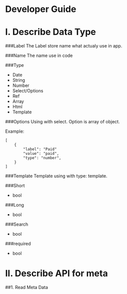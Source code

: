 Developer Guide
===============
I. Describe Data Type
=====================

###Label
The Label store name what actualy use in app.

###Name
The name use in code

###Type
  - Date
  - String
  - Number
  - Select/Options
  - Ref
  - Array
  - Html
  - Template

###Options
Using with select. Option is array of object. 

Example:
    
    [
        {
            "label": "Paid"
            "value": "paid",
            "type": "number",
        }
    ]
###Template
Template using with type: template.

###Short
  - bool

###Long
  - bool

###Search
  - bool

###required
  - bool

II. Describe API for meta
========================

##1. Read Meta Data



